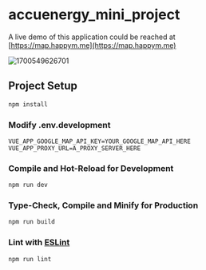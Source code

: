 # accuenergy_mini_project

A live demo of this application could be reached at [https://map.happym.me](https://map.happym.me)

![1700549626701](image/README/1700549626701.png)

## Project Setup

```sh
npm install
```

### Modify .env.development

```
VUE_APP_GOOGLE_MAP_API_KEY=YOUR_GOOGLE_MAP_API_HERE
VUE_APP_PROXY_URL=A_PROXY_SERVER_HERE
```

### Compile and Hot-Reload for Development

```sh
npm run dev
```

### Type-Check, Compile and Minify for Production

```sh
npm run build
```

### Lint with [ESLint](https://eslint.org/)

```sh
npm run lint
```
